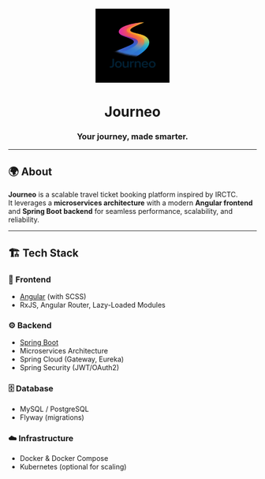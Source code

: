 <p align="center">
  <!-- Add your project logo here -->
  <img src="docs/Journeo-logo.jpeg" alt="Journeo Logo" width="150" />
</p>

<h1 align="center">Journeo</h1>
<h3 align="center">Your journey, made smarter.</h3>

---

## 🌍 About

**Journeo** is a scalable travel ticket booking platform inspired by IRCTC.  
It leverages a **microservices architecture** with a modern **Angular frontend** and **Spring Boot backend** for seamless performance, scalability, and reliability.

---

## 🏗️ Tech Stack

### 🎨 Frontend
- [Angular](https://angular.io/) (with SCSS)
- RxJS, Angular Router, Lazy-Loaded Modules

### ⚙️ Backend
- [Spring Boot](https://spring.io/projects/spring-boot)  
- Microservices Architecture  
- Spring Cloud (Gateway, Eureka)  
- Spring Security (JWT/OAuth2)  

### 🗄️ Database
- MySQL / PostgreSQL  
- Flyway (migrations)

### ☁️ Infrastructure
- Docker & Docker Compose  
- Kubernetes (optional for scaling)  


